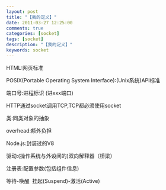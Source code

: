 ```yaml
---
layout: post
title: "【我的定义】"
date: 2011-03-27 12:25:00 
comments: true
categories: [socket]
tags: [socket]
description: "【我的定义】"
keywords: socket
---
```



 
  HTML:网页标准
 
 
  POSIX(Portable Operating System Interface):(Unix系统)API标准
 
 
  端口号:进程标识 (进xxx端口)
 
 
 
 
  HTTP通过socket调用TCP,TCP都必须使用socket
 
 
 
 
  类:同类对象的抽象
 
 
 
 
  overhead:额外负担
 
 
 
 
  Node.js:封装过的V8
 
 
  
  
 
 
  驱动:(操作系统与外设间的)双向解释器（桥梁）
 
 
  
  
 
 
  注册表:配置参数(包括组件信息)
 
 
  
  
 
 
  等待-唤醒  挂起(Suspend)-激活(Active)
 


